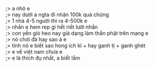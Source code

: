 ;> a nhô e<br>
;> nay dưới a ngta đi nhận 100k quá chừng<br>
;> 1 nhà 4-5 người thì ra 4-500k e<br>
;> nhắn e hem rep gì hết riết lười nhắn<br>
;> con yến giò heo nay giả dạng làm thần phật trên mạng e<br>
;> nó chơi đá hay sao á e<br>
;> tính nó e biết sao hong ích kỉ + hay ganh tị + ganh ghét<br>
;> e về việt nam chưa e<br>
;> e là thích đụ nhất, a biết lắm
